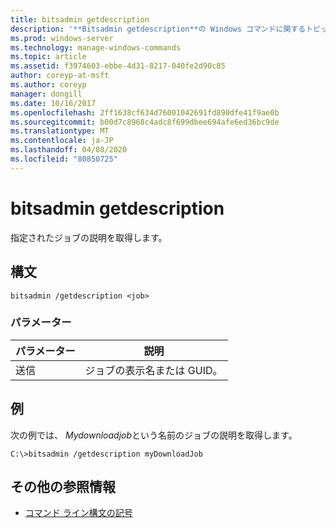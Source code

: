 ```yaml
---
title: bitsadmin getdescription
description: '**Bitsadmin getdescription**の Windows コマンドに関するトピックでは、指定されたジョブの説明を取得します。'
ms.prod: windows-server
ms.technology: manage-windows-commands
ms.topic: article
ms.assetid: f3974603-ebbe-4d31-8217-040fe2d90c85
author: coreyp-at-msft
ms.author: coreyp
manager: dongill
ms.date: 10/16/2017
ms.openlocfilehash: 2ff1638cf634d76001042691fd890dfe41f9ae0b
ms.sourcegitcommit: b00d7c8968c4adc8f699dbee694afe6ed36bc9de
ms.translationtype: MT
ms.contentlocale: ja-JP
ms.lasthandoff: 04/08/2020
ms.locfileid: "80850725"
---
```

# <a name="bitsadmin-getdescription"></a>bitsadmin getdescription

指定されたジョブの説明を取得します。

## <a name="syntax"></a>構文

```
bitsadmin /getdescription <job>
```

### <a name="parameters"></a>パラメーター

| パラメーター | 説明 |
| -------------- | -------------- |
| 送信 | ジョブの表示名または GUID。 |

## <a name="examples"></a><a name=BKMK_examples></a>例

次の例では、 *Mydownloadjob*という名前のジョブの説明を取得します。

```
C:\>bitsadmin /getdescription myDownloadJob
```

## <a name="additional-references"></a>その他の参照情報

- [コマンド ライン構文の記号](command-line-syntax-key.md)